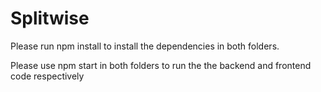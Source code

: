 # Splitwise

Please run npm install to install the dependencies in both folders.

Please use npm start in both folders to run the the backend and frontend code respectively
